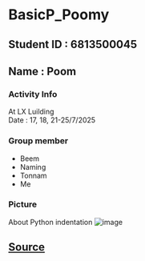 # BasicP_Poomy
## Student ID : 6813500045
## Name : Poom
### Activity Info
At LX Luilding \
 Date : 17, 18, 21-25/7/2025
 
 ### Group member
- Beem
- Naming
- Tonnam
- Me

### Picture 
About Python indentation
![image](https://www.scientecheasy.com/wp-content/uploads/2022/09/python-indentation.png)
## [Source](https://www.scientecheasy.com/2022/09/indentation-in-python.html/)